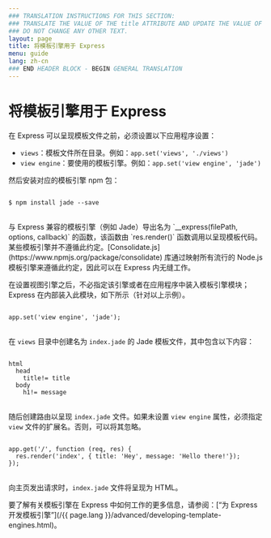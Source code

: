 ```yaml
---
### TRANSLATION INSTRUCTIONS FOR THIS SECTION:
### TRANSLATE THE VALUE OF THE title ATTRIBUTE AND UPDATE THE VALUE OF THE lang ATTRIBUTE.
### DO NOT CHANGE ANY OTHER TEXT.
layout: page
title: 将模板引擎用于 Express
menu: guide
lang: zh-cn
### END HEADER BLOCK - BEGIN GENERAL TRANSLATION
---
```


# 将模板引擎用于 Express

在 Express 可以呈现模板文件之前，必须设置以下应用程序设置：

* `views`：模板文件所在目录。例如：`app.set('views', './views')`
* `view engine`：要使用的模板引擎。例如：`app.set('view engine', 'jade')`

然后安装对应的模板引擎 npm 包：

<pre>
<code class="language-sh" translate="no">
$ npm install jade --save
</code>
</pre>

<div class="doc-box doc-notice" markdown="1">
与 Express 兼容的模板引擎（例如 Jade）导出名为 `__express(filePath, options, callback)` 的函数，该函数由 `res.render()` 函数调用以呈现模板代码。
某些模板引擎并不遵循此约定。[Consolidate.js](https://www.npmjs.org/package/consolidate) 库通过映射所有流行的 Node.js 模板引擎来遵循此约定，因此可以在 Express 内无缝工作。
</div>

在设置视图引擎之后，不必指定该引擎或者在应用程序中装入模板引擎模块；Express 在内部装入此模块，如下所示（针对以上示例）。

<pre>
<code class="language-javascript" translate="no">
app.set('view engine', 'jade');
</code>
</pre>

在 `views` 目录中创建名为 `index.jade` 的 Jade 模板文件，其中包含以下内容：

<pre>
<code class="language-javascript" translate="no">
html
  head
    title!= title
  body
    h1!= message
</code>
</pre>

随后创建路由以呈现 `index.jade` 文件。如果未设置 `view engine` 属性，必须指定 `view` 文件的扩展名。否则，可以将其忽略。

<pre>
<code class="language-javascript" translate="no">
app.get('/', function (req, res) {
  res.render('index', { title: 'Hey', message: 'Hello there!'});
});
</code>
</pre>

向主页发出请求时，`index.jade` 文件将呈现为 HTML。


要了解有关模板引擎在 Express 中如何工作的更多信息，请参阅：[“为 Express 开发模板引擎”](/{{ page.lang }}/advanced/developing-template-engines.html)。
